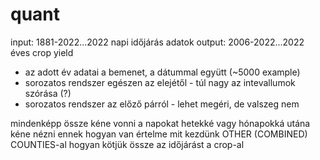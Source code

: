 # quant


input: 1881-2022...2022 napi időjárás adatok
output: 2006-2022...2022 éves crop yield

 * az adott év adatai a bemenet, a dátummal együtt (~5000 example)
 * sorozatos rendszer egészen az elejétől - túl nagy az intevallumok szórása (?)
 * sorozatos rendszer az előző párról - lehet megéri, de valszeg nem

mindenképp össze kéne vonni a napokat hetekké vagy hónapokká
utána kéne nézni ennek hogyan van értelme
mit kezdünk OTHER (COMBINED) COUNTIES-al
hogyan kötjük össze az időjárást a crop-al
